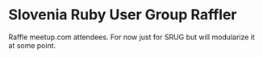 # Slovenia Ruby User Group Raffler

Raffle meetup.com attendees. For now just for SRUG but will modularize it at some point.
